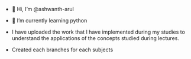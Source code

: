 - 👋 Hi, I’m @ashwanth-arul
- 🌱 I’m currently learning python

- I have uploaded the work that I have implemented during my studies to understand the applications of the concepts studied during lectures.
- Created each branches for each subjects 
<!---
ashwanth-arul/ashwanth-arul is a ✨ special ✨ repository because its `README.md` (this file) appears on your GitHub profile.
You can click the Preview link to take a look at your changes.
--->
